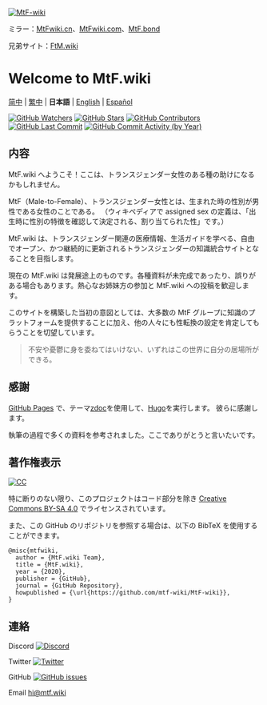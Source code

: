 <!-- markdownlint-disable-next-line -->

[![MtF-wiki][logo-long]][wiki-url]

ミラー：[MtFwiki.cn](https://mtfwiki.cn)、[MtFwiki.com](https://mtfwiki.com)、[MtF.bond](https://mtf.bond)

兄弟サイト：[FtM.wiki](https://ftm.wiki)

# Welcome to **MtF.wiki**

[简中](README.md) | [繁中](README-T.md) | **日本語** | [English](README-EN.md) | [Español](README-ES.md)

[![GitHub Watchers][badge-gh-watch]][repo]
[![GitHub Stars][badge-gh-stars]][repo]
[![GitHub Contributors][badge-contributors]][gh-contributors]
[![GitHub Last Commit][badge-last-commit]][gh-history]
[![GitHub Commit Activity (by Year)][badge-activity]][gh-commit-activity]

[badge-gh-stars]: https://img.shields.io/github/stars/mtf-wiki/MtF-wiki.svg?style=flat-square&label=Stars
[badge-gh-watch]: https://img.shields.io/github/watchers/mtf-wiki/MtF-wiki.svg?style=flat-square&label=Watch
[badge-contributors]: https://img.shields.io/github/contributors/mtf-wiki/MtF-wiki?style=flat-square
[badge-last-commit]: https://img.shields.io/github/last-commit/mtf-wiki/MtF-wiki?style=flat-square
[badge-activity]: https://img.shields.io/github/commit-activity/y/mtf-wiki/MtF-wiki?style=flat-square
[gh-contributors]: https://github.com/mtf-wiki/MtF-wiki/graphs/contributors?style=flat-square
[gh-history]: https://github.com/mtf-wiki/MtF-wiki/commits/master?style=flat-square
[gh-commit-activity]: https://github.com/mtf-wiki/MtF-wiki/graphs/commit-activity?style=flat-square

## 内容

MtF.wiki へようこそ！ここは、トランスジェンダー女性のある種の助けになるかもしれません。

MtF（Male-to-Female）、トランスジェンダー女性とは、生まれた時の性別が男性である女性のことである。
（ウィキペディアで assigned sex の定義は、「出生時に性別の特徴を確認して決定される、割り当てられた性」です。）

MtF.wiki は、トランスジェンダー関連の医療情報、生活ガイドを学べる、自由でオープン、かつ継続的に更新されるトランスジェンダーの知識統合サイトとなることを目指します。

現在の MtF.wiki は発展途上のものです。各種資料が未完成であったり、誤りがある場合もあります。熱心なお姉妹方の参加と MtF.wiki への投稿を歓迎します。

このサイトを構築した当初の意図としては、大多数の MtF グループに知識のプラットフォームを提供することに加え、他の人々にも性転換の設定を肯定してもらうことを切望しています。

> 不安や憂鬱に身を委ねてはいけない、いずれはこの世界に自分の居場所ができる。

## 感謝

[GitHub Pages][wiki-url] で、テーマ[zdoc][zdoc-url]を使用して、[Hugo][hugo-url]を実行します。 彼らに感謝します。

執筆の過程で多くの資料を参考されました。ここでありがとうと言いたいです。

## 著作権表示

[![CC][cc-img]][cc-url]

特に断りのない限り、このプロジェクトはコード部分を除き [Creative Commons BY-SA 4.0][cc-url] でライセンスされています。

また、この GitHub のリポジトリを参照する場合は、以下の BibTeX を使用することができます。

```plain
@misc{mtfwiki,
  author = {MtF.wiki Team},
  title = {MtF.wiki},
  year = {2020},
  publisher = {GitHub},
  journal = {GitHub Repository},
  howpublished = {\url{https://github.com/mtf-wiki/MtF-wiki}},
}
```

## 連絡

Discord [![Discord][badge-discord]](https://link.mtf.wiki/discord)

Twitter [![Twitter][badge-twitter]](https://twitter.com/MtFwikiJapan)

GitHub [![GitHub issues][badge-gh-issues]](https://github.com/mtf-wiki/MtF-wiki/issues/new/choose)

Email <hi@mtf.wiki>

[badge-discord]: https://img.shields.io/discord/883004164760801320?style=flat-square
[badge-twitter]: https://img.shields.io/twitter/follow/MtFwiki?style=flat-square
[badge-gh-issues]: https://img.shields.io/github/issues/mtf-wiki/MtF-wiki?style=flat-square
[cc-img]: https://i.creativecommons.org/l/by-sa/4.0/88x31.png
[cc-url]: https://creativecommons.org/licenses/by-sa/4.0
[hugo-url]: https://github.com/gohugoio/hugo
[logo-long]: ./static/new/mtf-wiki-long.svg
[repo]: https://github.com/mtf-wiki/MtF-wiki
[wiki-url]: https://mtf.wiki
[zdoc-url]: https://github.com/zzossig/hugo-theme-zdoc
